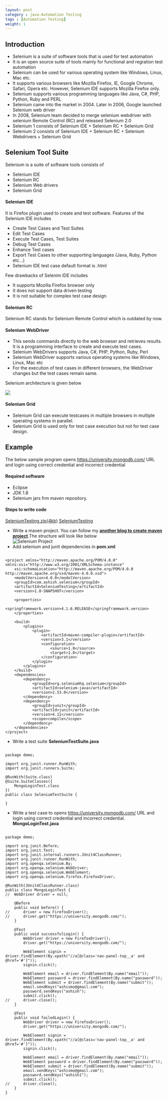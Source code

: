 ```yaml
---
layout: post
category : java-Automation Testing
tags : [Automation Testing]
weight: 1
---
```


## Introduction


* Selenium is a suite of software tools that is used for test automation
* It is an open source suite of tools mainly for functional and regration test automation
* Selenium can be used for various operating system like Windows, Linux, Mac etc.
* It supports various browsers like Mozilla Firefox, IE, Google Chrome, Safari, Opera etc. However, Selenium IDE supports Mozilla Firefox only.
* Selenium supports various programming languages like Java, C#, PHP, Python, Ruby and PERL
* Selenium came into the market in 2004. Later in 2006, Google launched Selenium web driver
* In 2008, Selenium team decided to merge selenium webdriver with selenium Remote Control (RC) and released Selenium 2.0
* Selenium 1 consists of Selenium IDE + Selenium RC + Selenium Grid
* Selenium 2 consists of Selenium IDE + Selenium RC + Selenium Webdrivers + Selenium Grid

## Selenium Tool Suite

Selenium is a suite of software tools consists of 


* Selenium IDE
* Selenium RC
* Selenium Web drivers
* Selenium Grid

#### Selenium IDE
It is Firefox plugin used to create and test software. Features of the Selenium IDE includes


* Create Test Cases and Test Suites
* Edit Test Cases
* Execute Test Cases, Test Suites
* Debug Test Cases
* Enhance Test cases
* Export Test Cases to other supporting languages (Java, Ruby, Python etc...)
* Selenium IDE test case default format is .html

Few drawbacks of Selenim IDE includes


* It supports Mozilla Firefox browser only
* It does not support data driven testing
* It is not suitable for complex test case design


#### Selenium RC
Selenium RC stands for Selenium Remote Control which is outdated by now. 

#### Selenium WebDriver


* This sends commands directly to the web browser and retrieves results. It is a programming interface to create and execute test cases. 
* Selenium WebDrivers supports Java, C#, PHP, Python, Ruby, Perl
* Selenium WebDriver supports various operating systems like Windows, Linux, Mac etc
* For the execution of test cases in different browsers, the WebDriver changes but the test cases remain same. 

Selenium architecture is given below

<img src="https://cloud.githubusercontent.com/assets/11231867/15449972/72ef4c12-1fab-11e6-9a86-08d222bcb620.PNG"/>

#### Selenium Grid


* Selenium Grid can execute testcases in multiple browsers in multiple operating systems in parallel.
* Selenium Grid is used only for test case execution but not for test case design.

## Example

The below sample program opens https://university.mongodb.com/ URL and login using correct credential and incorrect credential

#### Required software


* Eclipse
* JDK 1.8
* Selenium jars frm maven repository.

#### Steps to write code

<div class="download-view">
	<span class="download">
		<a href="https://github.com/ashismo/repositoryForMyBlog/blob/master/selenium/SeleniumTesting.zip" target="_blank">SeleniumTesting zip(4kb)</a>
	</span>
	<span class="view">
		<a href="https://github.com/ashismo/repositoryForMyBlog/blob/master/selenium/SeleniumTesting" target="_blank">SeleniumTesting</a>
	</span>
</div>


* Write a maven project. You can follow my [**another blog to create maven project**](http://ashismo.github.io/java-build/2015/05/27/Web-Application-Build-And-Deployment-Using-Maven).The structure will look like below  
![Selenium Project](https://cloud.githubusercontent.com/assets/11231867/15458787/efe124d2-20bb-11e6-8135-220621b49de9.png)
* Add selenium and junit dependencies in **pom.xml**

<pre class="prettyprint highlight"><code class="language-xml" data-lang="xml"> 
&lt;project xmlns="http://maven.apache.org/POM/4.0.0" xmlns:xsi="http://www.w3.org/2001/XMLSchema-instance"
	xsi:schemaLocation="http://maven.apache.org/POM/4.0.0 http://maven.apache.org/xsd/maven-4.0.0.xsd"&gt;
	&lt;modelVersion&gt;4.0.0&lt;/modelVersion&gt;
	&lt;groupId&gt;com.ashish.selenium&lt;/groupId&gt;
	&lt;artifactId&gt;SeleniumTesting&lt;/artifactId&gt;
	&lt;version&gt;1.0-SNAPSHOT&lt;/version&gt;
	
	&lt;properties&gt;
		&lt;springframework.version&gt;4.1.6.RELEASE&lt;/springframework.version&gt;
	&lt;/properties&gt;
	
	&lt;build&gt;
		&lt;plugins&gt;
			&lt;plugin&gt;
				&lt;artifactId&gt;maven-compiler-plugin&lt;/artifactId&gt;
				&lt;version&gt;3.1&lt;/version&gt;
				&lt;configuration&gt;
					&lt;source&gt;1.8&lt;/source&gt;
					&lt;target&gt;1.8&lt;/target&gt;
				&lt;/configuration&gt;
			&lt;/plugin&gt;
		&lt;/plugins&gt;
	&lt;/build&gt;
	&lt;dependencies&gt;
		&lt;dependency&gt;
			&lt;groupId&gt;org.seleniumhq.selenium&lt;/groupId&gt;
			&lt;artifactId&gt;selenium-java&lt;/artifactId&gt;
			&lt;version&gt;2.53.0&lt;/version&gt;
		&lt;/dependency&gt;
		&lt;dependency&gt;
			&lt;groupId&gt;junit&lt;/groupId&gt;
			&lt;artifactId&gt;junit&lt;/artifactId&gt;
			&lt;version&gt;4.11&lt;/version&gt;
			&lt;scope&gt;compile&lt;/scope&gt;
		&lt;/dependency&gt;
	&lt;/dependencies&gt;
&lt;/project&gt;
</code></pre>

* Write a test suite **SeleniumTestSuite.java**

<pre class="prettyprint highlight"><code class="language-java" data-lang="java"> 
package demo;

import org.junit.runner.RunWith;
import org.junit.runners.Suite;

@RunWith(Suite.class)
@Suite.SuiteClasses({
	MongoLoginTest.class
})
public class SeleniumTestSuite {

}
</code></pre>

* Write a test case to opens https://university.mongodb.com/ URL and login using correct credential and incorrect credential. **MongoLoginTest.java**

<pre class="prettyprint highlight"><code class="language-java" data-lang="java"> 
package demo;

import org.junit.Before;
import org.junit.Test;
import org.junit.internal.runners.JUnit4ClassRunner;
import org.junit.runner.RunWith;
import org.openqa.selenium.By;
import org.openqa.selenium.WebDriver;
import org.openqa.selenium.WebElement;
import org.openqa.selenium.firefox.FirefoxDriver;

@RunWith(JUnit4ClassRunner.class)
public class MongoLoginTest {
//	WebDriver driver = null;
	
	@Before
	public void before() {
//		driver = new FirefoxDriver();
//		driver.get("https://university.mongodb.com/");
	}
	
	@Test
	public void successfulLogin() {
		WebDriver driver = new FirefoxDriver();
		driver.get("https://university.mongodb.com/");
		
		WebElement signin = driver.findElement(By.xpath("//a[@class='nav-panel-top__a' and @href='#']"));
		signin.click();
		
		WebElement email = driver.findElement(By.name("email"));
		WebElement password = driver.findElement(By.name("password"));
		WebElement submit = driver.findElement(By.name("submit"));
		email.sendKeys("ashismo@gmail.com");
		password.sendKeys("ashish");
		submit.click();
//		driver.close();
	}
	
	@Test
	public void failedLogin() {
		WebDriver driver = new FirefoxDriver();
		driver.get("https://university.mongodb.com/");
		
		WebElement signin = driver.findElement(By.xpath("//a[@class='nav-panel-top__a' and @href='#']"));
		signin.click();
		
		WebElement email = driver.findElement(By.name("email"));
		WebElement password = driver.findElement(By.name("password"));
		WebElement submit = driver.findElement(By.name("submit"));
		email.sendKeys("ashismo@gmail.com");
		password.sendKeys("ashish1");
		submit.click();
//		driver.close();
	}
}

</code></pre>